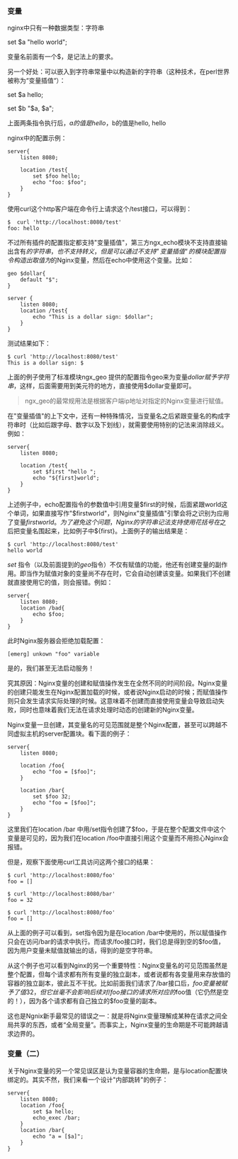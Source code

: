 ### 变量

nginx中只有一种数据类型：字符串

set  $a  "hello world"; 

变量名前面有一个$，是记法上的要求。

另一个好处：可以嵌入到字符串常量中以构造新的字符串（这种技术，在perl世界被称为“变量插值“）：

set  $a  hello;

set $b  "$a,  $a";

上面两条指令执行后，$a的值是hello，$b的值是hello, hello

nginx中的配置示例：

```nginx
server{
    listen 8080;
    
    location /test{
        set $foo hello;
        echo "foo: $foo";
    }
}
```

使用curl这个http客户端在命令行上请求这个/test接口，可以得到：

```shell
$  curl 'http://localhost:8080/test'
foo: hello
```

不过所有插件的配置指定都支持"变量插值"，第三方ngx_echo模块不支持直接输出含有$的字符串，也不支持转义，但是可以通过不支持”变量插值“的模块配置指令构造出取值为$的Nginx变量，然后在echo中使用这个变量。比如：

```nginx
geo $dollar{
	default "$";
}

server {
	listen 8080;
    location /test{
        echo "This is a dollar sign: $dollar"; 
    }
}
```

测试结果如下：

```shell
$ curl 'http://localhost:8080/test'
This is a dollar sign: $
```

上面的例子使用了标准模块ngx_geo 提供的配置指令geo来为变量$dollar赋予字符串$，这样，后面需要用到美元符的地方，直接使用$dollar变量即可。

> ngx_geo的最常规用法是根据客户端ip地址对指定的Nginx变量进行赋值。

在"变量插值"的上下文中，还有一种特殊情况，当变量名之后紧跟变量名的构成字符串时（比如后跟字母、数字以及下划线），就需要使用特别的记法来消除歧义。例如：

```nginx
server{
    listen 8080;
    
    location /test{
        set $first "hello ";
        echo "${first}world";
    }
}
```

上述例子中，echo配置指令的参数值中引用变量$first的时候，后面紧跟world这个单词，如果直接写作"$firstworld"，则Nginx"变量插值"引擎会将之识别为应用了变量$firstworld。为了避免这个问题，Nginx的字符串记法支持使用花括号在$之后把变量名围起来，比如例子中${first}。上面例子的输出结果是：

```shell
$ curl 'http://localhost:8080/test'
hello world
```

*set* 指令（以及前面提到的*geo*指令）不仅有赋值的功能，他还有创建变量的副作用。即当作为赋值对象的变量尚不存在时，它会自动创建该变量。如果我们不创建就直接使用它的值，则会报错。例如：

```nginx
server{
    listen 8080;
    location /bad{
        echo $foo;
    }
}
```

此时Nginx服务器会拒绝加载配置：

```shell
[emerg] unkown "foo" variable
```

是的，我们甚至无法启动服务！

究其原因：Nginx变量的创建和赋值操作发生在全然不同的时间阶段。Nginx变量的创建只能发生在Nginx配置加载的时候，或者说Nginx启动的时候；而赋值操作则只会发生请求实际处理的时候。这意味着不创建而直接使用变量会导致启动失败，同时也意味着我们无法在请求处理时动态的创建新的Nginx变量。

Nginx变量一旦创建，其变量名的可见范围就是整个Nginx配置，甚至可以跨越不同虚拟主机的server配置块。看下面的例子：

```nginx
server{
    listen 8080;
    
    location /foo{
        echo "foo = [$foo]";
    }
    
    location /bar{
        set $foo 32;
        echo "foo = [$foo]";
    }
}
```

这里我们在location /bar 中用/set指令创建了$foo，于是在整个配置文件中这个变量是可见的，因为我们在location /foo中直接引用这个变量而不用担心Nginx会报错。

但是，观察下面使用curl工具访问这两个接口的结果：

```shell
$ curl 'http://localhost:8080/foo'
foo = []

$ curl 'http://localhost:8080/bar'
foo = 32

$ curl 'http://localhost:8080/foo'
foo = []
```

从上面的例子可以看到，set指令因为是在location /bar中使用的，所以赋值操作只会在访问/bar的请求中执行。而请求/foo接口时，我们总是得到空的$foo值，因为用户变量未赋值就输出的话，得到的是空字符串。

从这个例子也可以看到Nginx的另一个重要特性：Nginx变量名的可见范围虽然是整个配置，但每个请求都有所有变量的独立副本，或者说都有各变量用来存放值的容器的独立副本，彼此互不干扰。比如前面我们请求了/bar接口后，$foo变量被赋予了值32，但它丝毫不会影响后续对/foo接口的请求所对应的$foo值（它仍然是空的！），因为各个请求都有自己独立的$foo变量的副本。

这也是Ngnix新手最常见的错误之一：就是将Nginx变量理解成某种在请求之间全局共享的东西，或者“全局变量”。而事实上，Nginx变量的生命期是不可能跨越请求边界的。



### 变量（二）

关于Nginx变量的另一个常见误区是认为变量容器的生命期，是与location配置块绑定的。其实不然，我们来看一个设计"内部跳转"的例子：

```nginx
server{
    listen 8080;
    location /foo{
        set $a hello;
        echo_exec /bar;
    }
    location /bar{
        echo "a = [$a]";
    }
}
```





